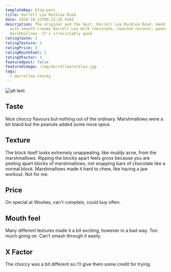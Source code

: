 ```yaml
---
templateKey: blog-post
title: Darrell Lea Rocklea Road
date: 2020-10-12T09:22:35.558Z
description: The original and the best, Darrell Lea Rocklea Road. Hand crafted
  with smooth creamy Darrell Lea milk chocolate, toasted coconut, peanuts and
  marshmallows. It's irresistably good.
ratingTaste: 3
ratingTexture: 2
ratingPrice: 4
ratingMouthFeel: 2
ratingXFactor: 3
featuredpost: false
featuredimage: /img/darrellearocklea.jpg
tags:
  - darrellea chonky
---
```

![alt text](/img/darrellearocklea.jpg)

## Taste
Nice choccy flavours but nothing out of the ordinary. Marshmallows were a bit bland but the peanuts added some more spice. 

## Texture
The block itself looks extremely unappealing, like muddy acne, from the marshmallows. Ripping the blocks apart feels gross because you are peeling apart blocks of marshmallows, not snapping bars of chocolate like a normal block. Marshmallows made it hard to chew, like having a jaw workout. Not for me.

## Price
On special at Woolies, can't complain, could buy often.

## Mouth feel
Many different textures made it a bit exciting, however in a bad way. Too much going on. Can't smash through it easily.

## X Factor
The choccy was a bit different so I'll give them some credit for trying.